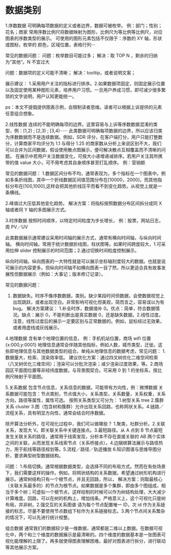 # 数据类别

1.序数数据
可明确每项数据的定义或者边界，数据可被枚举。
例：部门；性别；花名；商家
常用序数比例尺将数据映射为图形，比例尺为等比例等比例尺，对应图表的序数类型的展示。
可使用的图形元素包括不仅限于：序数的 XY 轴，形状或图标，枚举的
颜色，区域位置，表格行列···

常见的数据问题：
问题：枚举数目可能过多；
解决：取 TOP N ，剩余的归纳为“其他”。N 不宜过大

问题：数据项的定义可能不清晰；
解决：tooltip，或者说明文案；

展示建议： 1.采用用户关注的指标进行排序。2.如果数据项固定，则固定展示位置以及固定使用某种图形元素，培养用户习惯。一旦用户养成习惯，即可减少很多繁琐的文字说明，用户认知更能统一。

ps：本文不提倡提供图表示例，会限制读者思维。读者可以根据上诉提供的元素任意组合想象。

2.线性数据
连续的不能明确每项的边界。这里容易与上诉等序数数据混淆的类型，例：[1,2) ; [2,3) ; [3,4)······
此类数据可明确每项数据的边界，所以应该归类为序数数据而不是连续数据。例如，SDR 评分，在客户端打分，用户只能打整数分，计算商家平均评分为 1.1 与得分 1.25 的商家数从分析上来说区别不大，我们可以合并为区间数据，假设使用散点图展示，便可解决散点互相覆盖而不清晰的问题。
在展示中若用户关注数据变化，可按大小递增递减排序。若用户关注其所携带的值 value 大小，可不用考虑其自身顺序甚至打乱顺序。
例：营销额

常见的数据问题： 1.数据区间分布不均，通常表现为，多个指标在一个图表中。例如多条折线图，其中一个折线数据区间值范围分布在[10000，2000]，而其他指标分布在[100,1000],这样会把其他折线压平而看不到变化趋势。从视觉上就是一条横线。

2.峰值过大压低其他变化趋势。
解决方案：将指标按照数据分布区间拆分成同 X 轴或者同 Y 轴的多图展示方式。

3.时序数据
按照时间顺序，以特定时间粒度为步长增长，
例：股票，网站日志，周 PV／UV

此类数据展示通常建议采用时间轴的展示方式，通常有横向时间轴，与纵向时间轴。
横向时间轴，常用于统计数据折线图，柱状图等。如果时间跨度较大，1.可采用拉伸 slider 控制展示的时间范围；2.通过切换时间粒度控制展示。

纵向时间轴，纵向图表的一大特性就是可以展示坐标轴刻度较大的数据。也就是说可展示的内容更多。但纵向时间轴不如横向图表一目了然，所以更适合具有故事发展性但数据展示（例如：大事记；版本修订记录）。

常见的数据问题：

1. 数据缺失。时序不像序数数据，类别。缺少某段时间但数据，会使数据视觉上出现跳跃，或者出现空白。非常影响可视化但美观，简而言之，容易误以为有 bug。
   解决方案建议： 1.补全时序，数据值补 0。优点：简单，符合数据情况。缺点：展示 0，不能判断出是真实数据 0，还是缺失数据。2.线性过度。注意，线性过度后的展示一定要区别与正常数据的。例如，鼠标经过无效果，或者用虚线或灰线展示。

4.地理数据
含有单个地理位置的信息，
例：手机机站位置，商场 wifi 位置 {x:000,y:0001}
地理信息通常会伴随其他指标，例如人数，城市类型，迁徙。这些即地理信息与其他数据类型的组合。单纯从地理信息的数据考虑，常见问题： 1.数据量大，检索、渲染效率低。
建议优化方案：通过四叉树优化二维空间检索（八叉树优化三维空间）；渲染可以分批次渲染；减少渲染过度效果，等。2.商场园区平面图位置等非经纬度数据，与背景图契合。可采用 0 到 1 的坐标系，按比例尺映射于平面图。

5.关系数据
包含节点信息，关系信息的数据，可能带有方向性，例：微博数据
关系数据可能包含：节点类别，节点值大小，关系类型，关系数量，关系权重，关系方向，路径等属性，属性可选。
按照关系类型又可分为： 1.树型关系 tree 2.簇群关系 cluster 3.图（包含树和簇群）允许出现关系回路，也称网状关系。4.链路／流程关系，具有明显方向性，通常会结合时序数据。

除开算法分析外，在可视化过程中，我们可以做哪些？ 1.聚类，社群分析。2.关联关系，发现大 V。即关联关系中关键连接点。3.最短路径。从 A 点到 B 节点最短发生关联关系的路径，通常用于线索发现，分析本不存在直接关联的 AB 两个实体之间的关联，从而发现关系线索节点（关系桥接点）。4.边捆绑算法展示与路径热力，用于航线等路径规划等。5.流程／路径／轨迹播放 6.知识图谱与思维导图分析，要求典型树型数据结构。

问题： 1.布局切换。通常根据数据类型，会选择不同的布局方式。然而在有些场景下，我们需要这样的操作。例如，将网状结构的关系数据，希望通过树形机构进行展示。通常树结构只有一个根节点，并且无回路，所以，
解决方案：则取最核心（关联关系最多的）的节点为根节点。如果数据是多个集群，即由多个图组成，相当于多个树；可虚拟一个根节点，这样绘制的时候可以作为树结构处理，大大减少计算难度。回路，可以在树的机构上，增加线条。严格意义上，这个可视化只是树布局，并非树。2.强交互的关系图谱 请为每个节点配置唯一 ID，次 id 作为关系链接的标志。尽量不要使用节点数组下标作为关系链接标志。3.两个节点间关系繁杂的情况下，可以先进行统计规整。

组合数据
通常我们的数据较少是一维数据，通常都是二维以上数据。在数据可视化中，两个和三个维度的数据展示是最清晰的。四个维度的数据基本是一张图表可视化能理解的上限了。再多就使得图表理解困难。最好对图表进行拆分，进行联动等其他展示方案。
